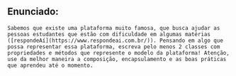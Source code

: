 ## Enunciado:

    Sabemos que existe uma plataforma muito famosa, que busca ajudar as pessoas estudantes que estão com dificuldade em algumas matérias ([respondeAí](https://www.respondeai.com.br/)). Pensando em algo que possa representar essa plataforma, escreva pelo menos 2 classes com propriedades e métodos que represente o modelo da plataforma! Atenção, use da melhor maneira a composição, encapsulamento e as boas práticas que aprendeu até o momento.
